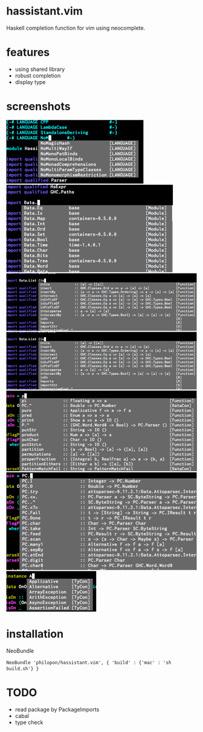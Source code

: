 hassistant.vim
==============

Haskell completion function for vim using neocomplete.

features
==============
* using shared library
* robust completion
* display type

screenshots
==============

![LANGUAGE pragma completion](img/LANGUAGE.png)
![module completion](img/module.png)
![functions in module completion](img/functions_in_module.png)
![functions in module completion](img/functions_in_module.png)
![functions completion](img/function.png)
![qualified functions completion](img/qualified_function.png)
![type completion](img/type.png)

installation
==============

NeoBundle
```.vim
NeoBundle 'philopon/hassistant.vim', { 'build' : {'mac' : 'sh build.sh'} }
```

TODO
==============
* read package by PackageImports
* cabal
* type check

